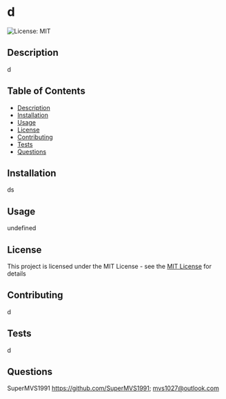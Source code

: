 # d
  ![License: MIT](https://img.shields.io/badge/License-MIT-yellow.svg)
  ## Description
  d
  ## Table of Contents
  - [Description](#description)
  - [Installation](#installation)
  - [Usage](#usage)
  - [License](#license)
  - [Contributing](#contributing)
  - [Tests](#tests)
  - [Questions](#questions)
  ## Installation
  ds
  ## Usage
  undefined
  ## License
  This project is licensed under the MIT License - see the [MIT License](https://opensource.org/licenses/MIT) for details
  ## Contributing
  d
  ## Tests
  d
  ## Questions
  SuperMVS1991 https://github.com/SuperMVS1991;
  mvs1027@outlook.com
